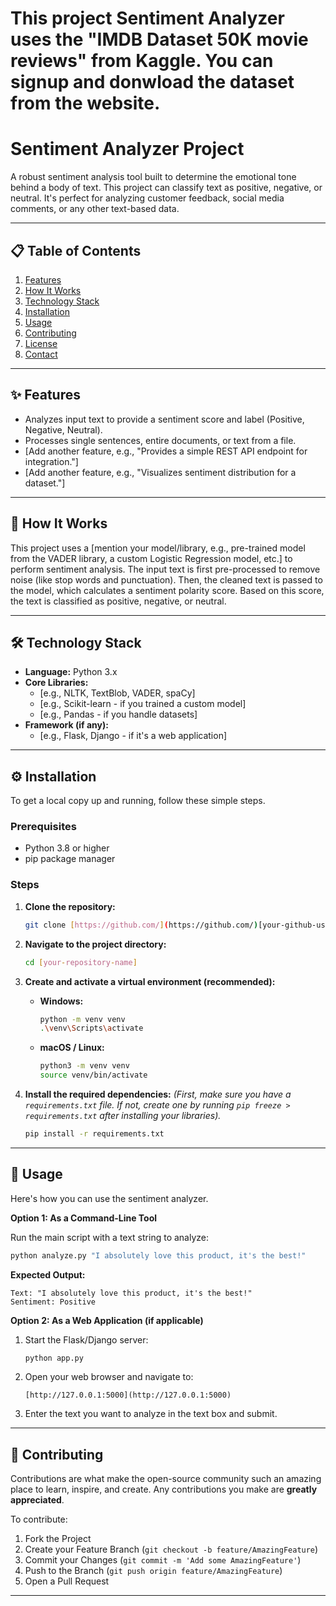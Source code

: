 # This project Sentiment Analyzer uses the "IMDB Dataset 50K movie reviews" from Kaggle. You can signup and donwload the dataset from the website.

# Sentiment Analyzer Project

A robust sentiment analysis tool built to determine the emotional tone behind a body of text. This project can classify text as positive, negative, or neutral. It's perfect for analyzing customer feedback, social media comments, or any other text-based data.

---

## 📋 Table of Contents
1. [Features](#-features)
2. [How It Works](#-how-it-works)
3. [Technology Stack](#-technology-stack)
4. [Installation](#-installation)
5. [Usage](#-usage)
6. [Contributing](#-contributing)
7. [License](#-license)
8. [Contact](#-contact)

---

## ✨ Features

* Analyzes input text to provide a sentiment score and label (Positive, Negative, Neutral).
* Processes single sentences, entire documents, or text from a file.
* [Add another feature, e.g., "Provides a simple REST API endpoint for integration."]
* [Add another feature, e.g., "Visualizes sentiment distribution for a dataset."]

---

## 🧠 How It Works

This project uses a [mention your model/library, e.g., pre-trained model from the VADER library, a custom Logistic Regression model, etc.] to perform sentiment analysis. The input text is first pre-processed to remove noise (like stop words and punctuation). Then, the cleaned text is passed to the model, which calculates a sentiment polarity score. Based on this score, the text is classified as positive, negative, or neutral.

---

## 🛠️ Technology Stack

* **Language:** Python 3.x
* **Core Libraries:**
    * [e.g., NLTK, TextBlob, VADER, spaCy]
    * [e.g., Scikit-learn - if you trained a custom model]
    * [e.g., Pandas - if you handle datasets]
* **Framework (if any):**
    * [e.g., Flask, Django - if it's a web application]

---

## ⚙️ Installation

To get a local copy up and running, follow these simple steps.

### Prerequisites

* Python 3.8 or higher
* pip package manager

### Steps

1.  **Clone the repository:**
    ```sh
    git clone [https://github.com/](https://github.com/)[your-github-username]/[your-repository-name].git
    ```

2.  **Navigate to the project directory:**
    ```sh
    cd [your-repository-name]
    ```

3.  **Create and activate a virtual environment (recommended):**
    * **Windows:**
        ```sh
        python -m venv venv
        .\venv\Scripts\activate
        ```
    * **macOS / Linux:**
        ```sh
        python3 -m venv venv
        source venv/bin/activate
        ```

4.  **Install the required dependencies:**
    *(First, make sure you have a `requirements.txt` file. If not, create one by running `pip freeze > requirements.txt` after installing your libraries).*
    ```sh
    pip install -r requirements.txt
    ```

---

## 🚀 Usage

Here's how you can use the sentiment analyzer.

**Option 1: As a Command-Line Tool**

Run the main script with a text string to analyze:
```sh
python analyze.py "I absolutely love this product, it's the best!"
```
**Expected Output:**
```
Text: "I absolutely love this product, it's the best!"
Sentiment: Positive
```

**Option 2: As a Web Application (if applicable)**

1.  Start the Flask/Django server:
    ```sh
    python app.py
    ```
2.  Open your web browser and navigate to:
    ```
    [http://127.0.0.1:5000](http://127.0.0.1:5000)
    ```
3.  Enter the text you want to analyze in the text box and submit.

---

## 🤝 Contributing

Contributions are what make the open-source community such an amazing place to learn, inspire, and create. Any contributions you make are **greatly appreciated**.

To contribute:
1.  Fork the Project
2.  Create your Feature Branch (`git checkout -b feature/AmazingFeature`)
3.  Commit your Changes (`git commit -m 'Add some AmazingFeature'`)
4.  Push to the Branch (`git push origin feature/AmazingFeature`)
5.  Open a Pull Request

---
